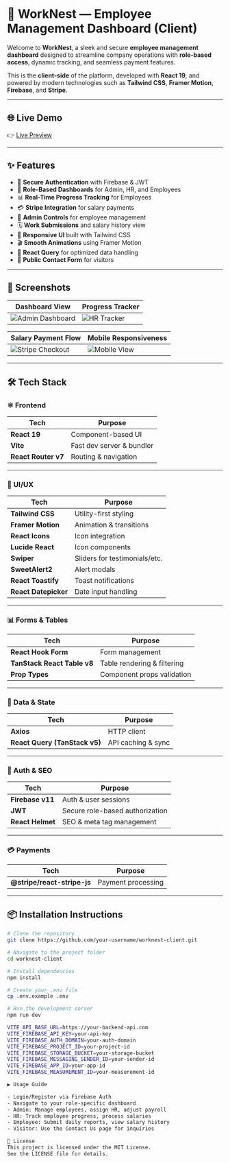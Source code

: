# 🚀 WorkNest — Employee Management Dashboard (Client)

Welcome to **WorkNest**, a sleek and secure **employee management dashboard** designed to streamline company operations with **role-based access**, dynamic tracking, and seamless payment features.

This is the **client-side** of the platform, developed with **React 19**, and powered by modern technologies such as **Tailwind CSS**, **Framer Motion**, **Firebase**, and **Stripe**.

---

## 🌐 Live Demo

👉 [Live Preview](https://work-nest-client.web.app)

---

## ✨ Features

- 🔐 **Secure Authentication** with Firebase & JWT
- 👥 **Role-Based Dashboards** for Admin, HR, and Employees
- 📊 **Real-Time Progress Tracking** for Employees
- 💳 **Stripe Integration** for salary payments
- 🧾 **Admin Controls** for employee management
- 🗓️ **Work Submissions** and salary history view
- 🎨 **Responsive UI** built with Tailwind CSS
- 🎬 **Smooth Animations** using Framer Motion
- 🔄 **React Query** for optimized data handling
- 📨 **Public Contact Form** for visitors

---

## 📸 Screenshots

| Dashboard View         | Progress Tracker          |
|------------------------|---------------------------|
| ![Admin Dashboard](https://via.placeholder.com/600x400) | ![HR Tracker](https://via.placeholder.com/600x400) |

| Salary Payment Flow    | Mobile Responsiveness     |
|------------------------|---------------------------|
| ![Stripe Checkout](https://via.placeholder.com/600x400) | ![Mobile View](https://via.placeholder.com/600x400) |

---

## 🛠 Tech Stack

### ⚛️ Frontend

| Tech                     | Purpose                        |
|--------------------------|---------------------------------|
| **React 19**             | Component-based UI              |
| **Vite**                 | Fast dev server & bundler       |
| **React Router v7**      | Routing & navigation            |

---

### 🎨 UI/UX

| Tech                     | Purpose                        |
|--------------------------|---------------------------------|
| **Tailwind CSS**         | Utility-first styling           |
| **Framer Motion**        | Animation & transitions         |
| **React Icons**          | Icon integration                |
| **Lucide React**         | Icon components                 |
| **Swiper**               | Sliders for testimonials/etc.   |
| **SweetAlert2**          | Alert modals                    |
| **React Toastify**       | Toast notifications             |
| **React Datepicker**     | Date input handling             |

---

### 📊 Forms & Tables

| Tech                             | Purpose                      |
|----------------------------------|-------------------------------|
| **React Hook Form**              | Form management               |
| **TanStack React Table v8**      | Table rendering & filtering   |
| **Prop Types**                   | Component props validation    |

---

### 🔌 Data & State

| Tech                         | Purpose                          |
|------------------------------|-----------------------------------|
| **Axios**                    | HTTP client                       |
| **React Query (TanStack v5)**| API caching & sync                |

---

### 🔐 Auth & SEO

| Tech               | Purpose                          |
|--------------------|-----------------------------------|
| **Firebase v11**   | Auth & user sessions              |
| **JWT**            | Secure role-based authorization   |
| **React Helmet**   | SEO & meta tag management         |

---

### 💳 Payments

| Tech                         | Purpose              |
|------------------------------|-----------------------|
| **@stripe/react-stripe-js** | Payment processing     |

---

## 📦 Installation Instructions

```bash
# Clone the repository
git clone https://github.com/your-username/worknest-client.git

# Navigate to the project folder
cd worknest-client

# Install dependencies
npm install

# Create your .env file
cp .env.example .env

# Run the development server
npm run dev

VITE_API_BASE_URL=https://your-backend-api.com
VITE_FIREBASE_API_KEY=your-api-key
VITE_FIREBASE_AUTH_DOMAIN=your-auth-domain
VITE_FIREBASE_PROJECT_ID=your-project-id
VITE_FIREBASE_STORAGE_BUCKET=your-storage-bucket
VITE_FIREBASE_MESSAGING_SENDER_ID=your-sender-id
VITE_FIREBASE_APP_ID=your-app-id
VITE_FIREBASE_MEASUREMENT_ID=your-measurement-id

▶️ Usage Guide

- Login/Register via Firebase Auth
- Navigate to your role-specific dashboard
- Admin: Manage employees, assign HR, adjust payroll
- HR: Track employee progress, process salaries
- Employee: Submit daily reports, view salary history
- Visitor: Use the Contact Us page for inquiries

📄 License
This project is licensed under the MIT License.
See the LICENSE file for details.

